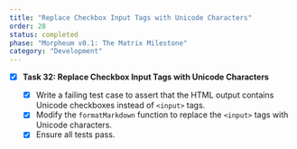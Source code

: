 ```yaml
---
title: "Replace Checkbox Input Tags with Unicode Characters"
order: 28
status: completed
phase: "Morpheum v0.1: The Matrix Milestone"
category: "Development"
---
```


- [x] **Task 32: Replace Checkbox Input Tags with Unicode Characters**

  - [x] Write a failing test case to assert that the HTML output contains
        Unicode checkboxes instead of `<input>` tags.
  - [x] Modify the `formatMarkdown` function to replace the `<input>` tags with
        Unicode characters.
  - [x] Ensure all tests pass.
